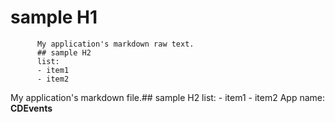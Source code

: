 # sample H1

          My application's markdown raw text.
          ## sample H2
          list:
          - item1
          - item2
          

My application's markdown file.## sample H2
          list:
          - item1
          - item2
          App name: **CDEvents**
